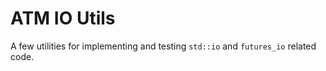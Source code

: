 # ATM IO Utils

A few utilities for implementing and testing `std::io` and `futures_io` related code.
